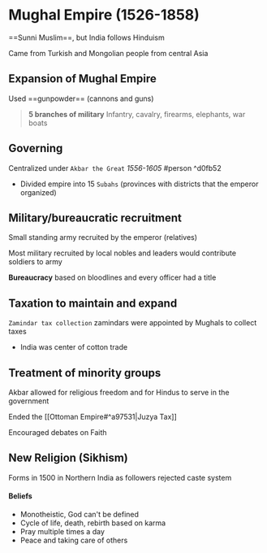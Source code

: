 # Mughal Empire (1526-1858)

==Sunni Muslim==, but India follows Hinduism

Came from Turkish and Mongolian people from central Asia

## Expansion of Mughal Empire

Used ==gunpowder== (cannons and guns)

> **5 branches of military** Infantry, cavalry, firearms, elephants, war boats

## Governing

Centralized under `Akbar the Great` *1556-1605* #person  ^d0fb52
- Divided empire into 15 `Subahs` (provinces with districts that the emperor organized)

## Military/bureaucratic recruitment

Small standing army recruited by the emperor (relatives)

Most military recruited by local nobles and leaders would contribute soldiers to army

**Bureaucracy** based on bloodlines and every officer had a title

## Taxation to maintain and expand

`Zamindar tax collection` zamindars were appointed by Mughals to collect taxes

- India was center of cotton trade

## Treatment of minority groups

Akbar allowed for religious freedom and for Hindus to serve in the government

Ended the [[Ottoman Empire#^a97531|Juzya Tax]]

Encouraged debates on Faith

## New Religion (Sikhism)

Forms in 1500 in Northern India as followers rejected caste system

#### Beliefs
- Monotheistic, God can't be defined
- Cycle of life, death, rebirth based on karma
- Pray multiple times a day
- Peace and taking care of others